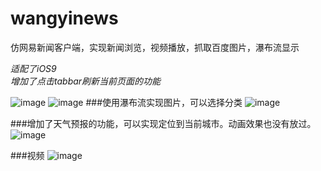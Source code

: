 # wangyinews
仿网易新闻客户端，实现新闻浏览，视频播放，抓取百度图片，瀑布流显示


_适配了iOS9_<br />
_增加了点击tabbar刷新当前页面的功能_<br />

![image](http://a3.qpic.cn/psb?/V14QknOK3ve1Ih/RMfBkW5sJ5NKC*52uv4x9Na1Lc6f*sAkweVqr.Y2I*4!/b/dGsAAAAAAAAA&bo=dwGbAgAAAAADB80!&rf=viewer_4)
![image](https://raw.githubusercontent.com/gaoyuhang/wangyinews/master/photo/2.png)
###使用瀑布流实现图片，可以选择分类
![image](http://a1.qpic.cn/psb?/V14QknOK3ve1Ih/Q5SCwIJI*cZvSK*mF*2b84Qn3GRwSV*bBYON1OikRxQ!/b/dHQBAAAAAAAA&bo=dwGbAgAAAAADAMo!&rf=viewer_4)

###增加了天气预报的功能，可以实现定位到当前城市。动画效果也没有放过。
![image](http://a3.qpic.cn/psb?/V14QknOK3ve1Ih/.zU04edCo8PQShby0bCo6A4FE3rLzdWBCIsmR12CIjU!/b/dHMBAAAAAAAA&bo=gAJyBAAAAAADANE!&rf=viewer_4)

###视频
![image](http://a3.qpic.cn/psb?/V14QknOK3ve1Ih/RBgbIh2LF1dEau377shdYKQPwtfDdzH3LTGLWFSlj9s!/b/dG4AAAAAAAAA&bo=dwGbAgAAAAADAMo!&rf=viewer_4)


